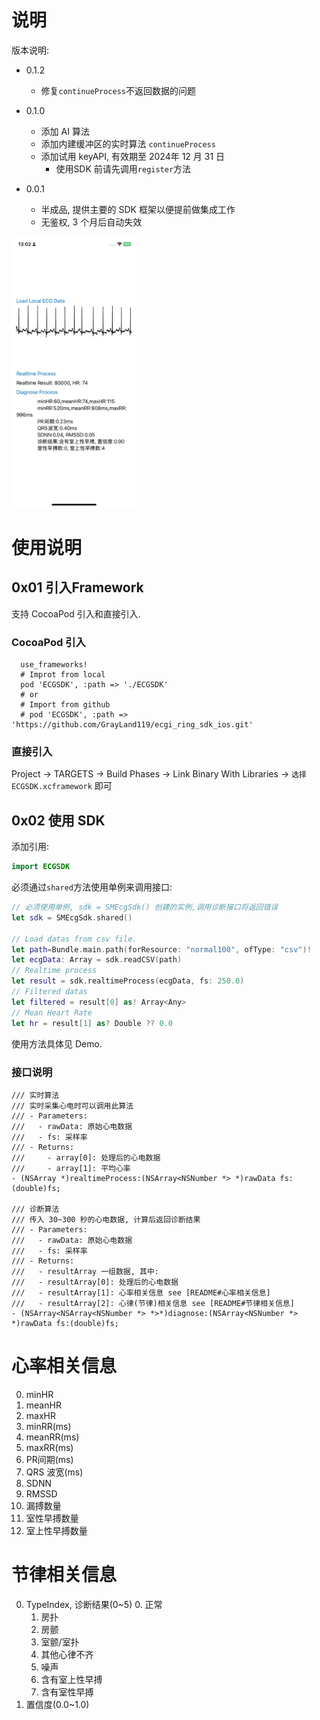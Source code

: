 # 说明

版本说明:

- 0.1.2
  - 修复`continueProcess`不返回数据的问题

- 0.1.0
  - 添加 AI 算法
  - 添加内建缓冲区的实时算法 `continueProcess`
  - 添加试用 keyAPI, 有效期至 2024年 12 月 31 日
    - 使用SDK 前请先调用`register`方法

- 0.0.1
  - 半成品, 提供主要的 SDK 框架以便提前做集成工作
  - 无鉴权, 3 个月后自动失效



<img src="demo.jpg" width="200" />



# 使用说明

## 0x01 引入Framework

支持 CocoaPod 引入和直接引入.
### CocoaPod 引入

```podfile
  use_frameworks!
  # Improt from local
  pod 'ECGSDK', :path => './ECGSDK'
  # or
  # Import from github
  # pod 'ECGSDK', :path => 'https://github.com/GrayLand119/ecgi_ring_sdk_ios.git'
```

### 直接引入

Project -> TARGETS -> Build Phases -> Link Binary With Libraries -> `选择 ECGSDK.xcframework` 即可

## 0x02 使用 SDK

添加引用:

```swift
import ECGSDK	
```

必须通过`shared`方法使用单例来调用接口:

```swift
// 必须使用单例, sdk = SMEcgSdk() 创建的实例,调用诊断接口将返回错误
let sdk = SMEcgSdk.shared()

// Load datas from csv file.
let path=Bundle.main.path(forResource: "normal100", ofType: "csv")!
let ecgData: Array = sdk.readCSV(path)
// Realtime process
let result = sdk.realtimeProcess(ecgData, fs: 250.0)
// Filtered datas
let filtered = result[0] as! Array<Any>
// Mean Heart Rate
let hr = result[1] as? Double ?? 0.0
```



使用方法具体见 Demo.

### 接口说明

```objc
/// 实时算法
/// 实时采集心电时可以调用此算法
/// - Parameters:
///   - rawData: 原始心电数据
///   - fs: 采样率
/// - Returns:
///     - array[0]: 处理后的心电数据
///     - array[1]: 平均心率
- (NSArray *)realtimeProcess:(NSArray<NSNumber *> *)rawData fs:(double)fs;

/// 诊断算法
/// 传入 30~300 秒的心电数据, 计算后返回诊断结果
/// - Parameters:
///   - rawData: 原始心电数据
///   - fs: 采样率
/// - Returns:
///   - resultArray 一组数据, 其中:
///   - resultArray[0]: 处理后的心电数据
///   - resultArray[1]: 心率相关信息 see [README#心率相关信息]
///   - resultArray[2]: 心律(节律)相关信息 see [README#节律相关信息]
- (NSArray<NSArray<NSNumber *> *>*)diagnose:(NSArray<NSNumber *> *)rawData fs:(double)fs;

```



# 心率相关信息

0. minHR
1. meanHR
2. maxHR
3. minRR(ms)
4. meanRR(ms)
5. maxRR(ms)
6. PR间期(ms)
7. QRS 波宽(ms)
8. SDNN
9. RMSSD
10. 漏搏数量
11. 室性早搏数量
12. 室上性早搏数量



# 节律相关信息

0. TypeIndex, 诊断结果(0~5)
   0. 正常
   1. 房扑
   2. 房颤
   3. 室颤/室扑
   4. 其他心律不齐
   5. 噪声
   6. 含有室上性早搏
   7. 含有室性早搏
1. 置信度(0.0~1.0)